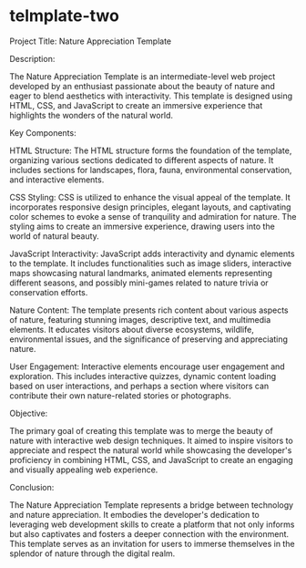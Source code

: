 # telmplate-two
Project Title: Nature Appreciation Template

Description:

The Nature Appreciation Template is an intermediate-level web project developed by an enthusiast passionate about the beauty of nature and eager to blend aesthetics with interactivity. This template is designed using HTML, CSS, and JavaScript to create an immersive experience that highlights the wonders of the natural world.

Key Components:

HTML Structure: The HTML structure forms the foundation of the template, organizing various sections dedicated to different aspects of nature. It includes sections for landscapes, flora, fauna, environmental conservation, and interactive elements.

CSS Styling: CSS is utilized to enhance the visual appeal of the template. It incorporates responsive design principles, elegant layouts, and captivating color schemes to evoke a sense of tranquility and admiration for nature. The styling aims to create an immersive experience, drawing users into the world of natural beauty.

JavaScript Interactivity: JavaScript adds interactivity and dynamic elements to the template. It includes functionalities such as image sliders, interactive maps showcasing natural landmarks, animated elements representing different seasons, and possibly mini-games related to nature trivia or conservation efforts.

Nature Content: The template presents rich content about various aspects of nature, featuring stunning images, descriptive text, and multimedia elements. It educates visitors about diverse ecosystems, wildlife, environmental issues, and the significance of preserving and appreciating nature.

User Engagement: Interactive elements encourage user engagement and exploration. This includes interactive quizzes, dynamic content loading based on user interactions, and perhaps a section where visitors can contribute their own nature-related stories or photographs.

Objective:

The primary goal of creating this template was to merge the beauty of nature with interactive web design techniques. It aimed to inspire visitors to appreciate and respect the natural world while showcasing the developer's proficiency in combining HTML, CSS, and JavaScript to create an engaging and visually appealing web experience.

Conclusion:

The Nature Appreciation Template represents a bridge between technology and nature appreciation. It embodies the developer's dedication to leveraging web development skills to create a platform that not only informs but also captivates and fosters a deeper connection with the environment. This template serves as an invitation for users to immerse themselves in the splendor of nature through the digital realm.
